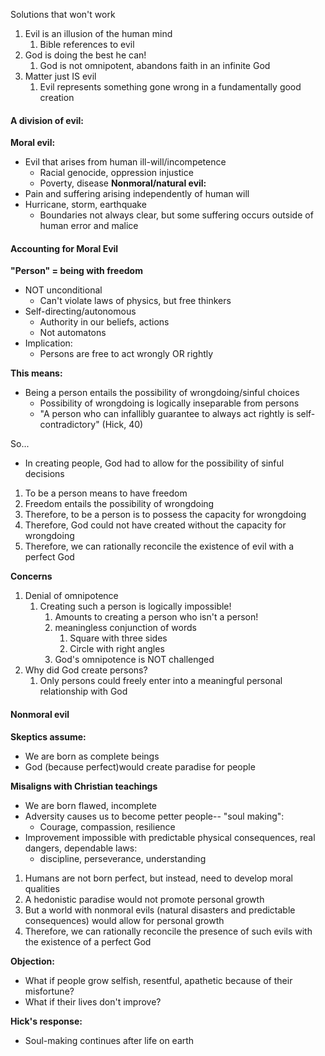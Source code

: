 Solutions that won't work

1. Evil is an illusion of the human mind
	1. Bible references to evil
2. God is doing the best he can!
	1. God is not omnipotent, abandons faith in an infinite God
3. Matter just IS evil
	1. Evil represents something gone wrong in a fundamentally good creation


#### A division of evil:

**Moral evil:**
- Evil that arises from human ill-will/incompetence
	- Racial genocide, oppression injustice
	- Poverty, disease
**Nonmoral/natural evil:**
- Pain and suffering arising independently of human will
- Hurricane, storm, earthquake
	- Boundaries not always clear, but some suffering occurs outside of human error and malice

#### Accounting for Moral Evil
**"Person" = being with freedom**

- NOT unconditional
	- Can't violate laws of physics, but free thinkers
- Self-directing/autonomous
	- Authority in our beliefs, actions
	- Not automatons
- Implication:
	- Persons are free to act wrongly OR rightly

**This means:**
- Being a person entails the possibility of wrongdoing/sinful choices
	- Possibility of wrongdoing is logically inseparable from persons
	- "A person who can infallibly guarantee to always act rightly is self-contradictory" (Hick, 40)

So...
- In creating people, God had to allow for the possibility of sinful decisions

1. To be a person means to have freedom
2. Freedom entails the possibility of wrongdoing
3. Therefore, to be a person is to possess the capacity for wrongdoing
4. Therefore, God could not have created without the capacity for wrongdoing
5. Therefore, we can rationally reconcile the existence of evil with a perfect God


**Concerns**
1. Denial of omnipotence
	1. Creating such a person is logically impossible!
		1. Amounts to creating a person who isn't a person!
		2. meaningless conjunction of words
			1. Square with three sides
			2. Circle with right angles
		3. God's omnipotence is NOT challenged
2. Why did God create persons?
	1. Only persons could freely enter into a meaningful personal relationship with God


#### Nonmoral evil
**Skeptics assume:**
- We are born as complete beings
- God (because perfect)would create paradise for people

**Misaligns with Christian teachings**
- We are born flawed, incomplete
- Adversity causes us to become petter people-- "soul making":
	- Courage, compassion, resilience
- Improvement impossible with predictable physical consequences, real dangers, dependable laws:
	- discipline, perseverance, understanding

1. Humans are not born perfect, but instead, need to develop moral qualities
2. A hedonistic paradise would not promote personal growth
3. But a world with nonmoral evils (natural disasters and predictable consequences) would allow for personal growth
4. Therefore, we can rationally reconcile the presence of such evils with the existence of a perfect God


**Objection:**
- What if people grow selfish, resentful, apathetic because of their misfortune?
- What if their lives don't improve?

**Hick's response:**
- Soul-making continues after life on earth
